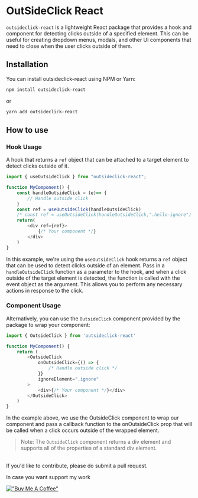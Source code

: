 # OutSideClick React

`outsideclick-react` is a lightweight React package that provides a hook and component for detecting clicks outside of a specified element. This can be useful for creating dropdown menus, modals, and other UI components that need to close when the user clicks outside of them.

## Installation

You can install outsideclick-react using NPM or Yarn:

```bash
npm install outsideclick-react
```

or

```bash
yarn add outsideclick-react
```

## How to use

### Hook Usage

A hook that returns a `ref` object that can be attached to a target element to detect clicks outside of it.

```javascript
import { useOutsideClick } from "outsideclick-react";

function MyComponent() {
    const handleOutsideClick = (e)=> {
        // Handle outside click
    }
    const ref = useOutsideClick(handleOutsideClick)
    /* const ref = useOutsideClick(handleOutsideClick,".hello-ignore") */
    return(
        <div ref={ref}>
            {/* Your component */}
        </div>
    )
}
```

In this example, we're using the `useOutsideClick` hook returns a `ref` object that can be used to detect clicks outside of an element. Pass in a `handleOutsideClick` function as a parameter to the hook, and when a click outside of the target element is detected, the function is called with the event object as the argument. This allows you to perform any necessary actions in response to the click.

### Component Usage

Alternatively, you can use the `OutsideClick` component provided by the package to wrap your component:

```javascript
import { OutsideClick } from 'outsideclick-react'

function MyComponent() {
    return (
        <OutsideClick
            onOutsideClick={() => {
                /* Handle outside click */
            }}
            ignoreElement=".ignore"
        >
            <div>{/* Your component */}</div>
        </OutsideClick>
    )
}
```

In the example above, we use the OutsideClick component to wrap our component and pass a callback function to the onOutsideClick prop that will be called when a click occurs outside of the wrapped element.

> Note: The `OutsideClick` component returns a div element and supports all of the properties of a standard div element.

<br/>
If you'd like to contribute, please do submit a pull request.

In case you want support my work

[!["Buy Me A Coffee"](https://www.buymeacoffee.com/assets/img/custom_images/orange_img.png)](https://buymeacoffee.com/rashed.iqbal)
